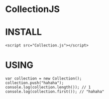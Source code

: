 # CollectionJS

# INSTALL
	<script src="Collection.js"></script>

# USING
	var collection = new Collection(); 
	collection.push("hahaha"); 
	console.log(collection.length()); // 1 
	console.log(collection.first()); // "hahaha"

